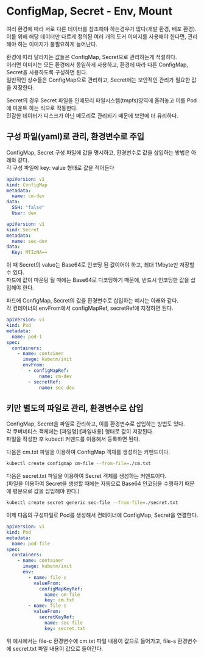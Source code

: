 # ConfigMap, Secret - Env, Mount

여러 환경에 따라 서로 다른 데이터를 참조해야 하는경우가 많다(개발 환경, 배포 환경).  
이를 위해 해당 데이터만 다르게 정의된 여러 개의 도커 이미지를 사용해야 한다면, 관리해야 하는 이미지가 불필요하게 늘어난다.

환경에 따라 달라지는 값들은 ConfigMap, Secret으로 관리하는게 적절하다.  
이러면 이미지는 모든 환경에서 동일하게 사용하고, 환경에 따라 다른 ConfigMap, Secret을 사용하도록 구성하면 된다.  
일반적인 상수들은 ConfigMap으로 관리하고, Secret에는 보안적인 관리가 필요한 값을 저장한다.

Secret의 경우 Secret 파일을 인메모리 파일시스템(tmpfs)영역에 올려놓고 이를 Pod에 마운트 하는 식으로 작동한다.  
민감한 데이터가 디스크가 아닌 메모리로 관리되기 때문에 보안에 더 유리하다.

## 구성 파일(yaml)로 관리, 환경변수로 주입

ConfigMap, Secret 구성 파일에 값을 명시하고, 환경변수로 값을 삽입하는 방법은 아래와 같다.  
각 구성 파일에 key: value 형태로 값을 적어둔다

```yaml
apiVersion: v1
kind: ConfigMap
metadata:
  name: cm-dev
data:
  SSH: "false"
  User: dev
```

```yaml
apiVersion: v1
kind: Secret
metadata:
  name: sec-dev
data:
  Key: MTIzNA==
```

이 때 Secret의 value는 Base64로 인코딩 된 값이어야 하고, 최대 1Mbyte만 저장할 수 있다.  
파드에 값이 마운팅 될 때에는 Base64로 디코딩하기 때문에, 반드시 인코딩한 값을 삽입해야 한다.

파드에 ConfigMap, Secret의 값을 환경변수로 삽입하는 예시는 아래와 같다.  
각 컨테이너의 envFrom에서 configMapRef, secretRef에 지정하면 된다.

```yaml
apiVersion: v1
kind: Pod
metadata:
  name: pod-1
spec:
  containers:
    - name: container
      image: kubetm/init
      envFrom:
        - configMapRef:
            name: cm-dev
        - secretRef:
            name: sec-dev
```

## 키만 별도의 파일로 관리, 환경변수로 삽입

ConfigMap, Secret을 파일로 관리하고, 이를 환경변수로 삽입하는 방법도 있다.  
각 쿠버네티스 객체에는 [파일명]:[파일내용] 형태로 값이 저장된다.  
파일을 작성한 후 kubectl 커맨드를 이용해서 등록하면 된다.

다음은 cm.txt 파일을 이용하여 ConfigMap 객체를 생성하는 커맨드이다.

```bash
kubectl create configmap cm-file --from-file=./cm.txt
```

다음은 secret.txt 파일을 이용하여 Secret 객체를 생성하는 커맨드이다.  
(파일을 이용하여 Secret을 생성할 때에는 자동으로 Base64 인코딩을 수행하기 때문에 평문으로 값을 삽입해야 한다.)

```bash
kubectl create secret generic sec-file --from-file=./secret.txt
```

이제 다음의 구성파일로 Pod를 생성해서 컨테이너에 ConfigMap, Secret을 연결한다.

```yaml
apiVersion: v1
kind: Pod
metadata:
  name: pod-file
spec:
  containers:
    - name: container
      image: kubetm/init
      env:
        - name: file-c
          valueFrom:
            configMapKeyRef:
              name: cm-file
              key: cm.txt
        - name: file-s
          valueFrom:
            secretKeyRef:
              name: sec-file
              key: secret.txt
```

위 예시에서는 file-c 환경변수에 cm.txt 파일 내용이 값으로 들어가고, file-s 환경변수에 secret.txt 파일 내용이 값으로 들어간다.
